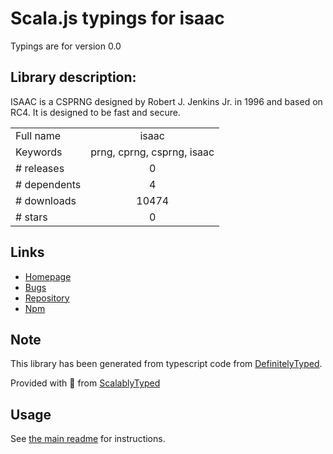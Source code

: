 
# Scala.js typings for isaac

Typings are for version 0.0

## Library description:
ISAAC is a CSPRNG designed by Robert J. Jenkins Jr. in 1996 and based on RC4. It is designed to be fast and secure.

|                    |                 |
| ------------------ | :-------------: |
| Full name          | isaac |
| Keywords           | prng, cprng, csprng, isaac |
| # releases         | 0 |
| # dependents       | 4 |
| # downloads        | 10474 |
| # stars            | 0 |

## Links
- [Homepage](https://github.com/StefanoBalocco/isaac.js)
- [Bugs](https://github.com/StefanoBalocco/isaac.js/issues)
- [Repository](https://github.com/StefanoBalocco/isaac.js)
- [Npm](https://www.npmjs.com/package/isaac)
    


## Note
This library has been generated from typescript code from [DefinitelyTyped](https://definitelytyped.org).

Provided with :purple_heart: from [ScalablyTyped](https://github.com/oyvindberg/ScalablyTyped)

## Usage
See [the main readme](../../readme.md) for instructions.


